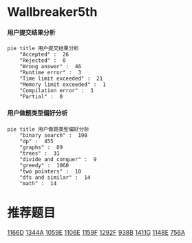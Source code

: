 # Wallbreaker5th

<!-- tabs:start -->



#### **用户提交结果分析**

```mermaid
pie title 用户提交结果分析
    "Accepted" :  26
    "Rejected" :  0
    "Wrong answer" :  46
    "Runtime error" :  3
    "Time limit exceeded" :  21
    "Memory limit exceeded" :  1
    "Compilation error" :  3
    "Partial" :  0
```

#### **用户做题类型偏好分析**

```mermaid
pie title 用户做题类型偏好分析
    "binary search" :  198
    "dp" :  455
    "graphs" :  89
    "trees" :  31
    "divide and conquer" :  9
    "greedy" :  1060
    "two pointers" :  10
    "dfs and similar" :  14
    "math" :  14
```



<!-- tabs:end -->
# 推荐题目
[1166D](https://codeforces.com/contest/1166/problem/D)
[1344A](https://codeforces.com/contest/1344/problem/A)
[1059E](https://codeforces.com/contest/1059/problem/E)
[1106E](https://codeforces.com/contest/1106/problem/E)
[1159F](https://codeforces.com/contest/1159/problem/F)
[1292F](https://codeforces.com/contest/1292/problem/F)
[938B](https://codeforces.com/contest/938/problem/B)
[1411G](https://codeforces.com/contest/1411/problem/G)
[1148E](https://codeforces.com/contest/1148/problem/E)
[756A](https://codeforces.com/contest/756/problem/A)
